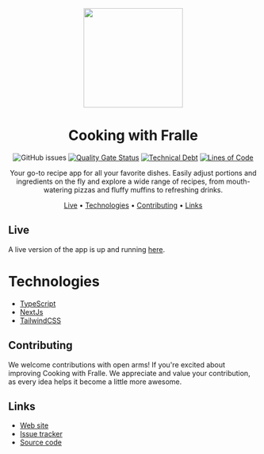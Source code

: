 <div align="center">

<img src="https://github.com/Fralleee/cooking-with-fralle-v2/assets/6375613/7c24b84a-d713-4036-9646-f83803255e6d" height="200" />
  
# Cooking with Fralle


  ![GitHub issues](https://img.shields.io/github/issues/fralleee/cooking-with-fralle-v2)
  [![Quality Gate Status](https://sonarcloud.io/api/project_badges/measure?project=Fralleee_cooking-with-fralle-v2&metric=alert_status)](https://sonarcloud.io/summary/new_code?id=Fralleee_cooking-with-fralle-v2)
  [![Technical Debt](https://sonarcloud.io/api/project_badges/measure?project=Fralleee_cooking-with-fralle-v2&metric=sqale_index)](https://sonarcloud.io/summary/new_code?id=Fralleee_cooking-with-fralle-v2)
  [![Lines of Code](https://sonarcloud.io/api/project_badges/measure?project=Fralleee_cooking-with-fralle-v2&metric=ncloc)](https://sonarcloud.io/summary/new_code?id=Fralleee_cooking-with-fralle-v2)
  
  Your go-to recipe app for all your favorite dishes. Easily adjust portions and ingredients on the fly and explore a wide range of recipes, from mouth-watering pizzas and fluffy muffins to refreshing drinks.

  [Live](#live) •
  [Technologies](#technologies) •
  [Contributing](#contributing) •
  [Links](#links)

</div>

## Live
A live version of the app is up and running [here](https://cooking.fralle.net/).

# Technologies
* [TypeScript](https://www.typescriptlang.org/)
* [NextJs](https://nextjs.org/)
* [TailwindCSS](https://tailwindcss.com/)

## Contributing
We welcome contributions with open arms! If you're excited about improving Cooking with Fralle. We appreciate and value your contribution, as every idea helps it become a little more awesome.

## Links
* [Web site](https://cooking.fralle.net/)
* [Issue tracker](https://github.com/Fralleee/cooking-with-fralle-2/issues)
* [Source code](https://github.com/Fralleee/cooking-with-fralle-2)

